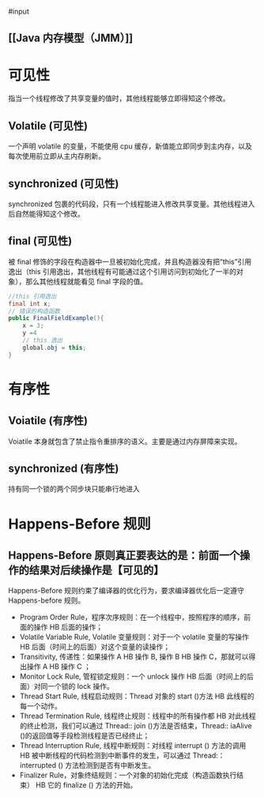 #input 
## [[Java 内存模型（JMM）]]

# 可见性
指当一个线程修改了共享变量的值时，其他线程能够立即得知这个修改。

## Volatile (可见性)
一个声明 volatile 的变量，不能使用 cpu 缓存，新值能立即同步到主内存，以及每次使用前立即从主内存刷新。

## synchronized (可见性)
synchronized 包裹的代码段，只有一个线程能进入修改共享变量。其他线程进入后自然能得知这个修改。

## final (可见性)
被 final 修饰的字段在构造器中一旦被初始化完成，并且构造器没有把“this”引用逸出（this 引用逸出，其他线程有可能通过这个引用访问到初始化了一半的对象），那么其他线程就能看见 final 字段的值。

```java
//this 引用逸出
final int x;
// 错误的构造函数
public FinalFieldExample(){
	x = 3;
	y =4
	// this 逸出
	global.obj = this;
}
```

# 有序性
## Voiatile (有序性)
Voiatile 本身就包含了禁止指令重排序的语义。主要是通过内存屏障来实现。

## synchronized (有序性)

持有同一个锁的两个同步块只能串行地进入

# Happens-Before 规则

## Happens-Before 原则真正要表达的是：前面一个操作的结果对后续操作是【可见的】

Happens-Before 规则约束了编译器的优化行为，要求编译器优化后一定遵守 Happens-before 规则。
- Program Order Rule，程序次序规则：在一个线程中，按照程序的顺序，前面的操作 HB 后面的操作；
- Volatile Variable Rule, Volatile 变量规则：对于一个 volatile 变量的写操作 HB 后面（时间上的后面）对这个变量的读操作；
- Transitivity, 传递性：如果操作 A HB 操作 B, 操作 B HB 操作 C，那就可以得出操作 A HB 操作 C ；
- Monitor Lock Rule, 管程锁定规则：一个 unlock 操作 HB 后面（时间上的后面）对同一个锁的 lock 操作。
- Thread Start Rule, 线程启动规则：Thread 对象的 start ()方法 HB 此线程的每一个动作。
- Thread Termination Rule, 线程终止规则：线程中的所有操作都 HB 对此线程的终止检测，我们可以通过 Thread:: join ()方法是否结束，Thread:: iaAlive ()的返回值等手段检测线程是否已经终止；
- Thread Interruption Rule, 线程中断规则：对线程 interrupt () 方法的调用 HB 被中断线程的代码检测到中断事件的发生，可以通过 Thread:：interrupted () 方法检测到是否有中断发生。
- Finalizer Rule，对象终结规则：一个对象的初始化完成（构造函数执行结束） HB 它的 finalize () 方法的开始。

